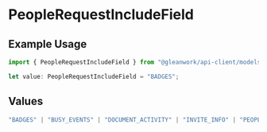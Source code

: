 # PeopleRequestIncludeField

## Example Usage

```typescript
import { PeopleRequestIncludeField } from "@gleanwork/api-client/models/components";

let value: PeopleRequestIncludeField = "BADGES";
```

## Values

```typescript
"BADGES" | "BUSY_EVENTS" | "DOCUMENT_ACTIVITY" | "INVITE_INFO" | "PEOPLE_DISTANCE" | "PERMISSIONS" | "PEOPLE_DETAILS" | "MANAGEMENT_DETAILS" | "PEOPLE_PROFILE_SETTINGS" | "PEOPLE_WITHOUT_MANAGER"
```